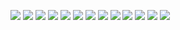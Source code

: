 <img src="back.jpg" class="bfh" /> ![](11_effect_circle.png) ![](11_effect_circle.png) ![](11_effect_circle.png) ![](7_effect_back.png) ![](9_effet_left.png) ![](6_1_effect_dome.png) ![](8_plant_center.png) ![](6_3_effect_dome.png) ![](4_2_rain_compo.png) ![](4_2_rain_compo.png) ![](1_3_light_geyser.png) <img src="sphere_moy_v3.png" id="particle" />
